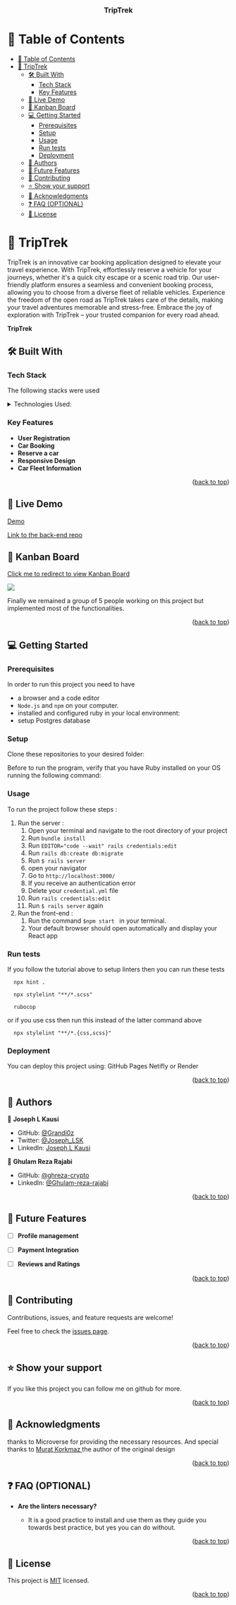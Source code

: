 <a name="readme-top"></a>

<div align="center">
  <br/>

  <h3><b>TripTrek</b></h3>

</div>


# 📗 Table of Contents

- [📗 Table of Contents](#-table-of-contents)
- [📖 TripTrek ](#-triptrek-)
  - [🛠 Built With ](#-built-with-)
    - [Tech Stack ](#tech-stack-)
    - [Key Features ](#key-features-)
  - [🚀 Live Demo](#-live-demo)
  - [🚀 Kanban Board](#-kanban-board)
  - [💻 Getting Started ](#-getting-started-)
    - [Prerequisites](#prerequisites)
    - [Setup](#setup)
    - [Usage](#usage)
    - [Run tests](#run-tests)
    - [Deployment](#deployment)
  - [👥 Authors ](#-authors-)
  - [🔭 Future Features ](#-future-features-)
  - [🤝 Contributing ](#-contributing-)
  - [⭐️ Show your support ](#️-show-your-support-)
  - [🙏 Acknowledgments ](#-acknowledgments-)
  - [❓ FAQ (OPTIONAL) ](#-faq-optional-)
  - [📝 License ](#-license-)

<!-- PROJECT DESCRIPTION -->

# 📖 TripTrek <a name="about-project"></a>

TripTrek is an innovative car booking application designed to elevate your travel experience. With TripTrek, effortlessly reserve a vehicle for your journeys, whether it's a quick city escape or a scenic road trip. Our user-friendly platform ensures a seamless and convenient booking process, allowing you to choose from a diverse fleet of reliable vehicles. Experience the freedom of the open road as TripTrek takes care of the details, making your travel adventures memorable and stress-free. Embrace the joy of exploration with TripTrek – your trusted companion for every road ahead. 

**TripTrek** 

## 🛠 Built With <a name="built-with"></a>

### Tech Stack <a name="tech-stack"></a>

The following stacks were used

<details>
  <summary>Technologies Used:</summary>
  <ul>
    <li>
      Front-end:
      <ul>
        <li><a href="https://developer.mozilla.org/en-US/docs/Web/HTML">HTML</a></li>
        <li><a href="https://developer.mozilla.org/en-US/docs/Web/CSS">CSS</a></li>
        <li><a href="https://developer.mozilla.org/en-US/docs/Web/JavaScript">JavaScript</a></li>
        <li><a href="https://react-redux.js.org/">React Redux</a></li>
        <li><a href="https://react.dev/">React</a></li>
        <li><a href="https://webpack.js.org/">Webpack</a></li>
      </ul>
    </li>
    <li>
      Back-end:
      <ul>
        <li><a href="https://www.ruby-lang.org/en/">Ruby</a></li>
        <li><a href="https://rubyonrails.org/">Rails</a></li>
        <li><a href="https://www.postgresql.org/">PostgreSQL</a></li>
      </ul>
    </li>
  </ul>
</details>



<!-- Features -->

### Key Features <a name="key-features"></a>

- **User Registration**
- **Car Booking**
- **Reserve a car**
- **Responsive Design**
- **Car Fleet Information**



<p align="right">(<a href="#readme-top">back to top</a>)</p>


## 🚀 Live Demo 
<a name="live-demo" href="https://final-capstone-project-frontend.onrender.com/login">Demo</a>

[Link to the back-end repo](https://github.com/BenMKT/TripTrek-API)

## 🚀 Kanban Board 
[Click me to redirect to view Kanban Board](https://github.com/users/devalibello/projects/5/views/1)

<img src='src\assets\images\kanbanboard.png'>

Finally we remained a group of 5 people working on this project but implemented most of the functionalities.
 
<p align="right">(<a href="#readme-top">back to top</a>)</p>

<!-- GETTING STARTED -->

## 💻 Getting Started <a name="getting-started"></a>

### Prerequisites

In order to run this project you need to have 
- a browser and a code editor
- `Node.js` and `npm` on your computer.
- installed and configured ruby in your local environment:
- setup Postgres database

### Setup

Clone these repositories to your desired folder:

<!--
Example commands:

```sh
  cd my-folder
  git clone https://github.com/devalibello/final-capstone-project.git
  git clone https://github.com/devalibello/final-capstone-project-api.git
```
 
--->
Before to run the program, verify that you have Ruby installed on your OS running the following command:
<!--
```sh
   ruby -v
```
--->

### Usage

To run the project follow these steps :
1. Run the server :
   1. Open your terminal and navigate to the root directory of your project
   2. Run `bundle install`
   3. Run `EDITOR="code --wait" rails credentials:edit`
   4. Run `rails db:create db:migrate`
   5. Run ```$ rails server```
   6. open your navigator
   7. Go to ```http://localhost:3000/```
   8. If you receive an authentication error
   9. Delete your `credential.yml` file
   10. Run `rails credentials:edit`
   11. Run ```$ rails server``` again
2. Run the front-end :
   1. Run the command ```$npm start ``` in your terminal.
   2. Your default browser should open automatically and display your React app

### Run tests

If you follow the tutorial above to setup linters then you can run these tests

```$
  npx hint .
```
```$
  npx stylelint "**/*.scss"
```
```$
  rubocop
```

or if you use css then run this instead of the latter command above

```$
  npx stylelint "**/*.{css,scss}"
```

### Deployment

You can deploy this project using: GitHub Pages Netifly or Render 

<p align="right">(<a href="#readme-top">back to top</a>)</p>

<!-- AUTHORS -->

## 👥 Authors <a name="authors"></a>

👤 **Joseph L Kausi**

- GitHub: [@Grandi0z](https://github.com/Grandi0z)
- Twitter: [@Joseph_LSK](https://twitter.com/Joseph_LSK)
- LinkedIn: [Joseph L Kausi](https://www.linkedin.com/in/joskal/)

👤 **Ghulam Reza Rajabi**

- GitHub: [@ghreza-crypto](https://github.com/ghreza-crypto)
- LinkedIn: [@Ghulam-reza-rajabi](https://www.linkedin.com/in/ghulam-reza-rajabi/)

<p align="right">(<a href="#readme-top">back to top</a>)</p>

<!-- FUTURE FEATURES -->

## 🔭 Future Features <a name="future-features"></a>


- [ ] **Profile management**
- [ ] **Payment Integration**
- [ ] **Reviews and Ratings**


<p align="right">(<a href="#readme-top">back to top</a>)</p>

<!-- CONTRIBUTING -->

## 🤝 Contributing <a name="contributing"></a>

Contributions, issues, and feature requests are welcome!

Feel free to check the [issues page](https://github.com/Grandi0z/financial_metrics/issues).

<p align="right">(<a href="#readme-top">back to top</a>)</p>

<!-- SUPPORT -->

## ⭐️ Show your support <a name="support"></a>

If you like this project you can follow me on github for more.

<p align="right">(<a href="#readme-top">back to top</a>)</p>

<!-- ACKNOWLEDGEMENTS -->

## 🙏 Acknowledgments <a name="acknowledgements"></a>

thanks to Microverse for providing the necessary resources.
And special thanks to <a href='https://www.behance.net/gallery/26425031/Vespa-Responsive-Redesign' target="_blank">Murat Korkmaz </a> the author of the original design




<p align="right">(<a href="#readme-top">back to top</a>)</p>


## ❓ FAQ (OPTIONAL) <a name="faq"></a>

- **Are the linters necessary?**

  - It is a good practice to install and use them as they guide you towards best practice, but yes you can do without. 

<p align="right">(<a href="#readme-top">back to top</a>)</p>

<!-- LICENSE -->

## 📝 License <a name="license"></a>

This project is [MIT](https://github.com/devalibello/final-capstone-project/blob/dev/LICENSE) licensed.

<p align="right">(<a href="#readme-top">back to top</a>)</p>

